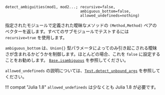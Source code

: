 ```
detect_ambiguities(mod1, mod2...; recursive=false,
                                  ambiguous_bottom=false,
                                  allowed_undefineds=nothing)
```

指定されたモジュールで定義された曖昧なメソッドの `(Method,Method)` ペアのベクターを返します。すべてのサブモジュールでテストするには `recursive=true` を使用します。

`ambiguous_bottom` は、`Union{}` 型パラメータによってのみ引き起こされる曖昧さが含まれるかどうかを制御します。ほとんどの場合、これを `false` に設定することをお勧めします。 [`Base.isambiguous`](@ref) を参照してください。

`allowed_undefineds` の説明については、[`Test.detect_unbound_args`](@ref) を参照してください。

!!! compat "Julia 1.8"
    `allowed_undefineds` は少なくとも Julia 1.8 が必要です。

